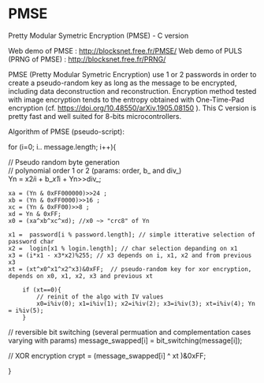 # PMSE
Pretty Modular Symetric Encryption (PMSE) - C version

Web demo of PMSE :  http://blocksnet.free.fr/PMSE/
Web demo of PULS (PRNG of PMSE) : http://blocksnet.free.fr/PRNG/

PMSE (Pretty Modular Symetric Encryption) use 1 or 2 passwords in order to create a pseudo-random key as long as the message to be encrypted, including data deconstruction and reconstruction. Encryption method tested with image encryption tends to the entropy obtained with One-Time-Pad encryption (cf. https://doi.org/10.48550/arXiv.1905.08150 ). This C version is pretty fast and well suited for 8-bits microcontrollers.


Algorithm of PMSE (pseudo-script):

for (i=0; i.. message.length; i++){

 // Pseudo random byte generation		
    // polynomial order 1 or 2  (params: order, b_ and div_)        
    Yn = x2*i*i + b_*x1*i + Yn>>div_; 
		
	xa = (Yn & 0xFF000000)>>24 ;
	xb = (Yn & 0xFF0000)>>16 ;
	xc = (Yn & 0xFF00)>>8 ;
	xd = Yn & 0xFF;
	x0 = (xa^xb^xc^xd); //x0 ~> "crc8" of Yn
				
	x1 =  password[i % password.length]; // simple itterative selection of password char
	x2 =  login[x1 % login.length]; // char selection depanding on x1
	x3 = (i*x1 - x3*x2)%255; // x3 depends on i, x1, x2 and from previous x3
	xt = (xt^x0^x1^x2^x3)&0xFF;  // pseudo-random key for xor encryption, depends on x0, x1, x2, x3 and previous xt
		
		if (xt==0){
			// reinit of the algo with IV values
			x0=i%iv(0); x1=i%iv(1); x2=i%iv(2); x3=i%iv(3); xt=i%iv(4); Yn = i%iv(5);
		}
		
 // reversible bit switching (several permuation and complementation cases varying with params)
	message_swapped[i] = bit_switching(message[i]);	

 // XOR encryption
	crypt = (message_swapped[i] ^ xt )&0xFF; 

}
